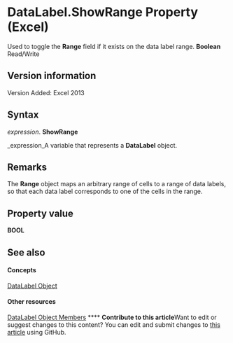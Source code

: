 
# DataLabel.ShowRange Property (Excel)

Used to toggle the  **Range** field if it exists on the data label range. **Boolean** Read/Write


## Version information

Version Added: Excel 2013 


## Syntax

 _expression_. **ShowRange**

 _expression_A variable that represents a  **DataLabel** object.


## Remarks

The  **Range** object maps an arbitrary range of cells to a range of data labels, so that each data label corresponds to one of the cells in the range.


## Property value

 **BOOL**


## See also


#### Concepts


 [DataLabel Object](bb342572-8761-b326-548a-98455172f9a8.md)
#### Other resources


 [DataLabel Object Members](176c4f7f-c6ef-c8cb-3983-6dd39435f793.md)
****   **Contribute to this article**Want to edit or suggest changes to this content? You can edit and submit changes to  [this article](https://github.com/jhershey00/VBA_Excel_Test/OpenXMLCon/articles/a7f1b60f-e19d-bfb4-9d5d-530fd01f862e.md) using GitHub.

